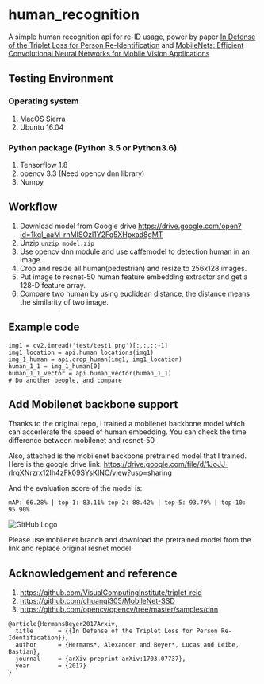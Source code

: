 # human_recognition
A simple human recognition api for re-ID usage, power by paper [In Defense of the Triplet Loss for Person Re-Identification](https://arxiv.org/abs/1703.07737) and [MobileNets: Efficient Convolutional Neural Networks for Mobile Vision Applications]( https://arxiv.org/abs/1704.04861)


## Testing Environment
### Operating system
1. MacOS Sierra 
2. Ubuntu 16.04

### Python package (Python 3.5 or Python3.6)
1. Tensorflow 1.8 
2. opencv 3.3 (Need opencv dnn library)
3. Numpy

## Workflow
1. Download model from Google drive https://drive.google.com/open?id=1kql_aaM-rnMISOzl1Y2Fq5XHpxad8gMT
2. Unzip ```unzip model.zip```
3. Use opencv dnn module and use caffemodel to detection human in an image.
4. Crop and resize all human(pedestrian) and resize to 256x128 images.
5. Put image to resnet-50 human feature embedding extractor and get a 128-D feature array.
6. Compare two human by using euclidean distance, the distance means the similarity of two image.

## Example code
```
img1 = cv2.imread('test/test1.png')[:,:,::-1]
img1_location = api.human_locations(img1)
img_1_human = api.crop_human(img1, img1_location)
human_1_1 = img_1_human[0]
human_1_1_vector = api.human_vector(human_1_1)
# Do another people, and compare
```

## Add Mobilenet backbone support
Thanks to the original repo, I trained a mobilenet backbone model which can accerlerate the speed of human embedding. You can check the time difference between mobilenet and resnet-50

Also, attached is the mobilenet backbone pretrained model that I trained.
Here is the google drive link:
https://drive.google.com/file/d/1JoJJ-rIrqXNrzrx12Ih4zFk09SYsKINC/view?usp=sharing

And the evaluation score of the model is:
```
mAP: 66.28% | top-1: 83.11% top-2: 88.42% | top-5: 93.79% | top-10: 95.90%
```
![GitHub Logo](https://github.com/cftang0827/human_recognition/blob/mobilenet/mobilenet_train_result.png?raw=true)


Please use mobilenet branch and download the pretrained model from the link and replace original resnet model

## Acknowledgement and reference
1. https://github.com/VisualComputingInstitute/triplet-reid
2. https://github.com/chuanqi305/MobileNet-SSD
3. https://github.com/opencv/opencv/tree/master/samples/dnn


```
@article{HermansBeyer2017Arxiv,
  title       = {{In Defense of the Triplet Loss for Person Re-Identification}},
  author      = {Hermans*, Alexander and Beyer*, Lucas and Leibe, Bastian},
  journal     = {arXiv preprint arXiv:1703.07737},
  year        = {2017}
}
```
